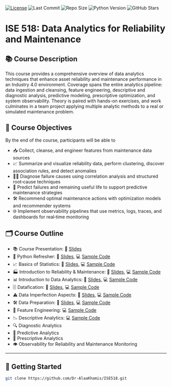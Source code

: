 [![License](https://img.shields.io/badge/License-MIT-yellow.svg)](https://github.com/Dr-AlaaKhamis/ISE518/blob/main/LICENSE)
![Last Commit](https://img.shields.io/github/last-commit/Dr-AlaaKhamis/ISE518)
![Repo Size](https://img.shields.io/github/repo-size/Dr-AlaaKhamis/ISE518)
![Python Version](https://img.shields.io/badge/python-3.8%2B-blue)
![GitHub Stars](https://img.shields.io/github/stars/Dr-AlaaKhamis/ISE518?style=social)


# ISE 518: Data Analytics for Reliability and Maintenance

## 📚 Course Description
This course provides a comprehensive overview of data analytics techniques that enhance asset reliability and maintenance performance in an Industry 4.0 environment. Coverage spans the entire analytics pipeline: data ingestion and cleansing, feature engineering, descriptive and diagnostic analysis, predictive modeling, prescriptive optimization, and system observability. Theory is paired with hands-on exercises, and work culminates in a team project applying multiple analytic methods to a real or simulated maintenance problem.

## 🎯 Course Objectives
By the end of the course, participants will be able to  
- 📥 Collect, cleanse, and engineer features from maintenance data sources  
- 📈 Summarize and visualize reliability data, perform clustering, discover association rules, and detect anomalies  
- 🕵️‍♂️ Diagnose failure causes using correlation analysis and structured root‑cause techniques  
- 🔮 Predict failures and remaining useful life to support predictive maintenance strategies  
- 🛠️ Recommend optimal maintenance actions with optimization models and recommender systems  
- 🌐 Implement observability pipelines that use metrics, logs, traces, and dashboards for real‑time monitoring  

## 🗂️ Course Outline
- 📚 Course Presentation: 📖 [Slides](https://github.com/Dr-AlaaKhamis/ISE518/tree/main/slides/L1-Course_Presentation.pdf) 
- 🐍 Python Refresher: 📖 [Slides](https://github.com/Dr-AlaaKhamis/ISE518/tree/main/slides/L2-Python-I.pdf), 💻 [Sample Code](https://github.com/Dr-AlaaKhamis/ISE518/tree/main/1_Python_refresher)
- 📈 Basics of Statistics: 📖 [Slides](https://github.com/Dr-AlaaKhamis/ISE518/tree/main/slides/L3-Statistics.pdf), 💻 [Sample Code](https://github.com/Dr-AlaaKhamis/ISE518/tree/main/2_Statistics)
- 🏭 Introduction to Reliability & Maintenance: 📖 [Slides](https://github.com/Dr-AlaaKhamis/ISE518/tree/main/slides/L4-RM.pdf), 💻 [Sample Code](https://github.com/Dr-AlaaKhamis/ISE518/tree/main/3_R&M)
- 📊 Introduction to Data Analytics: 📖 [Slides](https://github.com/Dr-AlaaKhamis/ISE518/tree/main/slides/L5-Intro_to_DA.pdf), 💻 [Sample Code](https://github.com/Dr-AlaaKhamis/ISE518/tree/main/4_Intro_DA)
- 🗄️ Datafication: 📖 [Slides](https://github.com/Dr-AlaaKhamis/ISE518/tree/main/slides/L6-Datafication.pdf), 💻 [Sample Code](https://github.com/Dr-AlaaKhamis/ISE518/tree/main/5_Datafication)
- ⚠️ Data Imperfection Aspects: 📖 [Slides](https://github.com/Dr-AlaaKhamis/ISE518/tree/main/slides/L7-8-Data_Imperfection_Data_Prep.pdf), 💻 [Sample Code](https://github.com/Dr-AlaaKhamis/ISE518/tree/main/6_Data_imperfection)
- 🛠️ Data Preparation: 📖 [Slides](https://github.com/Dr-AlaaKhamis/ISE518/tree/main/slides/L7-8-Data_Imperfection_Data_Prep.pdf), 💻 [Sample Code](https://github.com/Dr-AlaaKhamis/ISE518/tree/main/6_Data_imperfection)
- 🧬 Feature Engineering: 💻 [Sample Code](https://github.com/Dr-AlaaKhamis/ISE518/tree/main/7_Feature_engineering)
- 📉 Descriptive Analytics: 💻 [Sample Code](https://github.com/Dr-AlaaKhamis/ISE518/tree/main/8_Descriptive_analytics)
- 🔍 Diagnostic Analytics
- 🔮 Predictive Analytics
- 🚀 Prescriptive Analytics
- 👁️ Observability for Reliability and Maintenance Monitoring

---

## 🚀 Getting Started

```bash
git clone https://github.com/Dr-AlaaKhamis/ISE518.git
```